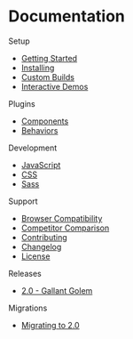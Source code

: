 # Documentation #

Setup
* [Getting Started](setup/getting-started.md)
* [Installing](setup/installing.md)
* [Custom Builds](setup/custom-builds.md)
* [Interactive Demos](setup/demos.md)

Plugins
* [Components](components/index.md)
* [Behaviors](behaviors/index.md)

Development
* [JavaScript](development/js/index.md)
* [CSS](development/css/index.md)
* [Sass](development/sass/index.md)

Support
* [Browser Compatibility](support/compatibility.md)
* [Competitor Comparison](support/comparison.md)
* [Contributing](support/contributing.md)
* [Changelog](support/changelog.md)
* [License](support/license.md)

Releases
* [2.0 - Gallant Golem](releases/2.0.md)

Migrations
* [Migrating to 2.0](migrations/2.0.md)